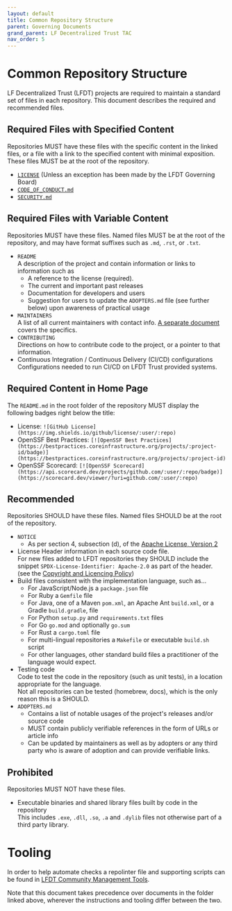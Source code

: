```yaml
---
layout: default
title: Common Repository Structure
parent: Governing Documents
grand_parent: LF Decentralized Trust TAC
nav_order: 5
---
```

# Common Repository Structure

LF Decentralized Trust (LFDT) projects are required to maintain a standard set of files in each repository. This
document describes the required and recommended files.

## Required Files with Specified Content

Repositories MUST have these files with the specific content in the linked files, or a file with a
link to the specified content with minimal exposition. These files MUST be at the root of the
repository.

-   [`LICENSE`](https://www.apache.org/licenses/LICENSE-2.0.txt) (Unless an exception has been made by the LFDT Governing Board)
-   [`CODE_OF_CONDUCT.md`](./code-of-conduct)
-   [`SECURITY.md`](./security)

## Required Files with Variable Content

Repositories MUST have these files. Named files MUST be at the root of the repository, and may have
format suffixes such as `.md`, `.rst`, or `.txt`.

-   `README` \
    A description of the project and contain information or links to information such as
    -   A reference to the license (required).
    -   The current and important past releases
    -   Documentation for developers and users
    -   Suggestion for users to update the `ADOPTERS.md` file (see further below) upon awareness of practical usage
-   `MAINTAINERS` \
    A list of all current maintainers with contact info. [A separate document](./MAINTAINERS-file)
    covers the specifics.
-   `CONTRIBUTING` \
    Directions on how to contribute code to the project, or a pointer to that information.
-   Continuous Integration / Continuous Delivery (CI/CD) configurations \
    Configurations needed to run CI/CD on LFDT Trust provided systems.

## Required Content in Home Page

The `README.md` in the root folder of the repository MUST display the following badges right below the title:

-   License: `![GitHub License](https://img.shields.io/github/license/:user/:repo)`
-   OpenSSF Best Practices: `[![OpenSSF Best Practices](https://bestpractices.coreinfrastructure.org/projects/:project-id/badge)](https://bestpractices.coreinfrastructure.org/projects/:project-id)`
-   OpenSSF Scorecard: `[![OpenSSF Scorecard](https://api.scorecard.dev/projects/github.com/:user/:repo/badge)](https://scorecard.dev/viewer/?uri=github.com/:user/:repo)`

## Recommended

Repositories SHOULD have these files. Named files SHOULD be at the root of the repository.

-   `NOTICE`
    -   As per section 4, subsection (d), of the
        [Apache License, Version 2](https://www.apache.org/licenses/LICENSE-2.0)
-   License Header information in each source code file. \
    For new files added to LFDT repositories they SHOULD include the snippet `SPDX-License-Identifier: Apache-2.0` as part of the header.
    (see the [Copyright and Licencing Policy](https://wiki.hyperledger.org/display/TSC/Copyright+and+License+Policy))
-   Build files consistent with the implementation language, such as...
    -   For JavaScript/Node.js a `package.json` file
    -   For Ruby a `Gemfile` file
    -   For Java, one of a Maven `pom.xml`, an Apache Ant `build.xml`, or a Gradle `build.gradle`, file
    -   For Python `setup.py` and `requirements.txt` files
    -   For Go `go.mod` and optionally `go.sum` 
    -   For Rust a `cargo.toml` file
    -   For multi-lingual repositories a `Makefile` or executable `build.sh` script
    -   For other languages, other standard build files a practitioner of the language would expect.
-   Testing code \
    Code to test the code in the repository (such as unit tests), in a location appropriate for the language.
    \
    Not all repositories can be tested (homebrew, docs), which is the only reason this is a SHOULD.
-   `ADOPTERS.md`
    -   Contains a list of notable usages of the project's releases and/or source code
    -   MUST contain publicly verifiable references in the form of URLs or article info
    -   Can be updated by maintainers as well as by adopters or any third party who is aware of adoption and can provide verifiable links.

## Prohibited

Repositories MUST NOT have these files.

-   Executable binaries and shared library files built by code in the repository \
    This includes `.exe`, `.dll`, `.so`, `.a` and `.dylib` files not otherwise part of a third party
    library.

# Tooling

In order to help automate checks a repolinter file and supporting scripts can be found in
[LFDT Community Management Tools](https://github.com/hyperledger-labs/hyperledger-community-management-tools/tree/main/repo_structure).

Note that this document takes precedence over documents in the folder linked above, wherever the instructions and tooling differ between the two.
